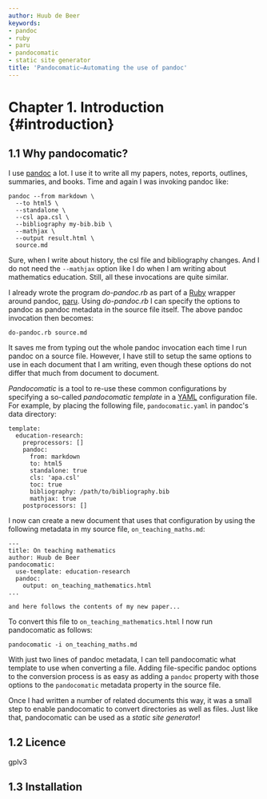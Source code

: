 ```yaml
---
author: Huub de Beer
keywords:
- pandoc
- ruby
- paru
- pandocomatic
- static site generator
title: 'Pandocomatic—Automating the use of pandoc'
---
```


Chapter 1. Introduction {#introduction}
=======================

1.1 Why pandocomatic?
---------------------

I use [pandoc](http://pandoc.org/) a lot. I use it to write all my
papers, notes, reports, outlines, summaries, and books. Time and again I
was invoking pandoc like:

    pandoc --from markdown \
      --to html5 \
      --standalone \
      --csl apa.csl \
      --bibliography my-bib.bib \
      --mathjax \
      --output result.html \
      source.md

Sure, when I write about history, the csl file and bibliography changes.
And I do not need the `--mathjax` option like I do when I am writing
about mathematics education. Still, all these invocations are quite
similar.

I already wrote the program *do-pandoc.rb* as part of a
[Ruby](https://www.ruby-lang.org/en/) wrapper around pandoc,
[paru](https://heerdebeer.org/Software/markdown/paru/). Using
*do-pandoc.rb* I can specify the options to pandoc as pandoc metadata in
the source file itself. The above pandoc invocation then becomes:

    do-pandoc.rb source.md

It saves me from typing out the whole pandoc invocation each time I run
pandoc on a source file. However, I have still to setup the same options
to use in each document that I am writing, even though these options do
not differ that much from document to document.

*Pandocomatic* is a tool to re-use these common configurations by
specifying a so-called *pandocomatic template* in a
[YAML](http://yaml.org/) configuration file. For example, by placing the
following file, `pandocomatic.yaml` in pandoc's data directory:

    template:
      education-research:
        preprocessors: []
        pandoc:
          from: markdown
          to: html5
          standalone: true
          cls: 'apa.csl'
          toc: true
          bibliography: /path/to/bibliography.bib
          mathjax: true
        postprocessors: []

I now can create a new document that uses that configuration by using
the following metadata in my source file, `on_teaching_maths.md`:

    ---
    title: On teaching mathematics
    author: Huub de Beer
    pandocomatic:
      use-template: education-research
      pandoc:
        output: on_teaching_mathematics.html
    ...

    and here follows the contents of my new paper...

To convert this file to `on_teaching_mathematics.html` I now run
pandocomatic as follows:

    pandocomatic -i on_teaching_maths.md

With just two lines of pandoc metadata, I can tell pandocomatic what
template to use when converting a file. Adding file-specific pandoc
options to the conversion process is as easy as adding a `pandoc`
property with those options to the `pandocomatic` metadata property in
the source file.

Once I had written a number of related documents this way, it was a
small step to enable pandocomatic to convert directories as well as
files. Just like that, pandocomatic can be used as a *static site
generator*!

1.2 Licence
-----------

gplv3

1.3 Installation
----------------
